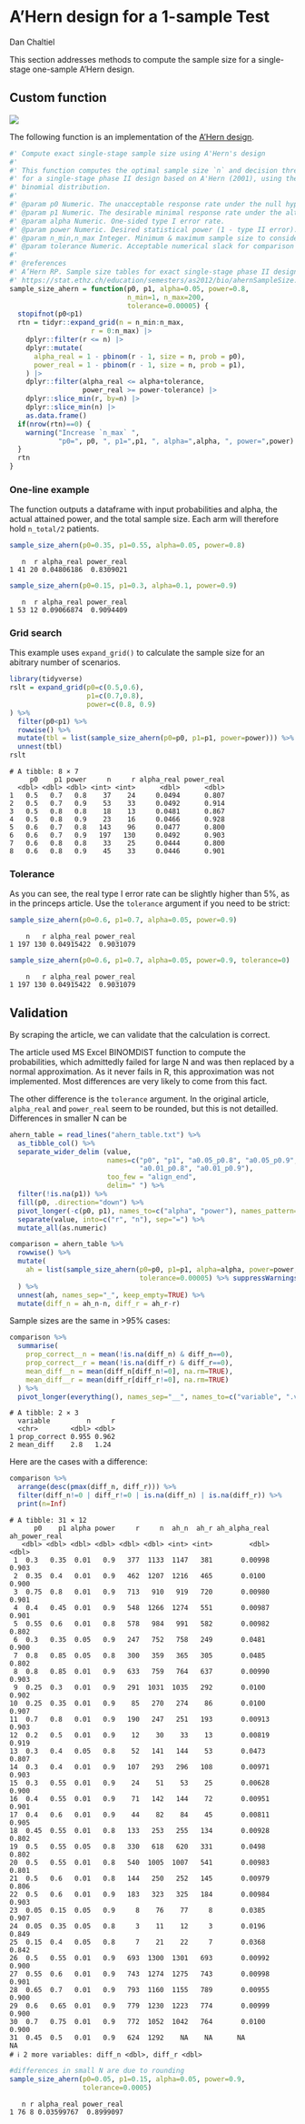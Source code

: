 # A’Hern design for a 1-sample Test
Dan Chaltiel

This section addresses methods to compute the sample size for a
single-stage one-sample A’Hern design.

## Custom function

![](https://img.shields.io/badge/Validation-95%25-green.svg)

The following function is an implementation of the [A’Hern
design](https://stat.ethz.ch/education/semesters/as2012/bio/ahernSampleSize.pdf).

``` r
#' Compute exact single-stage sample size using A'Hern's design
#'
#' This function computes the optimal sample size `n` and decision threshold `r`
#' for a single-stage phase II design based on A'Hern (2001), using the exact
#' binomial distribution. 
#'
#' @param p0 Numeric. The unacceptable response rate under the null hypothesis (H0).
#' @param p1 Numeric. The desirable minimal response rate under the alternative hypothesis (H1).
#' @param alpha Numeric. One-sided type I error rate. 
#' @param power Numeric. Desired statistical power (1 - type II error). 
#' @param n_min,n_max Integer. Minimum & maximum sample size to consider. 
#' @param tolerance Numeric. Acceptable numerical slack for comparison of alpha and power. Default is 0.001.
#'
#' @references
#' A’Hern RP. Sample size tables for exact single-stage phase II designs. Stat Med. 2001;20(6):859–866.
#' https://stat.ethz.ch/education/semesters/as2012/bio/ahernSampleSize.pdf
sample_size_ahern = function(p0, p1, alpha=0.05, power=0.8, 
                             n_min=1, n_max=200, 
                             tolerance=0.00005) {
  stopifnot(p0<p1)
  rtn = tidyr::expand_grid(n = n_min:n_max,
                    r = 0:n_max) |>
    dplyr::filter(r <= n) |>
    dplyr::mutate(
      alpha_real = 1 - pbinom(r - 1, size = n, prob = p0),
      power_real = 1 - pbinom(r - 1, size = n, prob = p1),
    ) |>
    dplyr::filter(alpha_real <= alpha+tolerance, 
                  power_real >= power-tolerance) |>
    dplyr::slice_min(r, by=n) |>
    dplyr::slice_min(n) |>
    as.data.frame()
  if(nrow(rtn)==0) {
    warning("Increase `n_max` ", 
            "p0=", p0, ", p1=",p1, ", alpha=",alpha, ", power=",power)
  }
  rtn
}
```

### One-line example

The function outputs a dataframe with input probabilities and alpha, the
actual attained power, and the total sample size. Each arm will
therefore hold `n_total/2` patients.

``` r
sample_size_ahern(p0=0.35, p1=0.55, alpha=0.05, power=0.8)
```

       n  r alpha_real power_real
    1 41 20 0.04806186  0.8309021

``` r
sample_size_ahern(p0=0.15, p1=0.3, alpha=0.1, power=0.9)
```

       n  r alpha_real power_real
    1 53 12 0.09066874  0.9094409

### Grid search

This example uses `expand_grid()` to calculate the sample size for an
abitrary number of scenarios.

``` r
library(tidyverse)
rslt = expand_grid(p0=c(0.5,0.6),
                   p1=c(0.7,0.8),
                   power=c(0.8, 0.9)
) %>%
  filter(p0<p1) %>% 
  rowwise() %>% 
  mutate(tbl = list(sample_size_ahern(p0=p0, p1=p1, power=power))) %>% 
  unnest(tbl)
rslt
```

    # A tibble: 8 × 7
         p0    p1 power     n     r alpha_real power_real
      <dbl> <dbl> <dbl> <int> <int>      <dbl>      <dbl>
    1   0.5   0.7   0.8    37    24     0.0494      0.807
    2   0.5   0.7   0.9    53    33     0.0492      0.914
    3   0.5   0.8   0.8    18    13     0.0481      0.867
    4   0.5   0.8   0.9    23    16     0.0466      0.928
    5   0.6   0.7   0.8   143    96     0.0477      0.800
    6   0.6   0.7   0.9   197   130     0.0492      0.903
    7   0.6   0.8   0.8    33    25     0.0444      0.800
    8   0.6   0.8   0.9    45    33     0.0446      0.901

### Tolerance

As you can see, the real type I error rate can be slightly higher than
5%, as in the princeps article. Use the `tolerance` argument if you need
to be strict:

``` r
sample_size_ahern(p0=0.6, p1=0.7, alpha=0.05, power=0.9)
```

        n   r alpha_real power_real
    1 197 130 0.04915422  0.9031079

``` r
sample_size_ahern(p0=0.6, p1=0.7, alpha=0.05, power=0.9, tolerance=0)
```

        n   r alpha_real power_real
    1 197 130 0.04915422  0.9031079

## Validation

By scraping the article, we can validate that the calculation is
correct.

The article used MS Excel BINOMDIST function to compute the
probabilities, which admittedly failed for large N and was then replaced
by a normal approximation. As it never fails in R, this approximation
was not implemented. Most differences are very likely to come from this
fact.

The other difference is the `tolerance` argument. In the original
article, `alpha_real` and `power_real` seem to be rounded, but this is
not detailled. Differences in smaller N can be

``` r
ahern_table = read_lines("ahern_table.txt") %>% 
  as_tibble_col() %>% 
  separate_wider_delim (value, 
                        names=c("p0", "p1", "a0.05_p0.8", "a0.05_p0.9", 
                                "a0.01_p0.8", "a0.01_p0.9"),
                        too_few = "align_end",
                        delim=" ") %>% 
  filter(!is.na(p1)) %>% 
  fill(p0, .direction="down") %>% 
  pivot_longer(-c(p0, p1), names_to=c("alpha", "power"), names_pattern="a(.*)_p(.*)") %>% 
  separate(value, into=c("r", "n"), sep="=") %>% 
  mutate_all(as.numeric)

comparison = ahern_table %>% 
  rowwise() %>%
  mutate(
    ah = list(sample_size_ahern(p0=p0, p1=p1, alpha=alpha, power=power, n_min=n-15, n_max=n+15,
                                tolerance=0.00005) %>% suppressWarnings())
  ) %>% 
  unnest(ah, names_sep="_", keep_empty=TRUE) %>% 
  mutate(diff_n = ah_n-n, diff_r = ah_r-r)
```

Sample sizes are the same in \>95% cases:

``` r
comparison %>% 
  summarise(
    prop_correct__n = mean(!is.na(diff_n) & diff_n==0),
    prop_correct__r = mean(!is.na(diff_r) & diff_r==0),
    mean_diff__n = mean(diff_n[diff_n!=0], na.rm=TRUE),
    mean_diff__r = mean(diff_r[diff_r!=0], na.rm=TRUE)
  ) %>% 
  pivot_longer(everything(), names_sep="__", names_to=c("variable", ".value"))
```

    # A tibble: 2 × 3
      variable         n     r
      <chr>        <dbl> <dbl>
    1 prop_correct 0.955 0.962
    2 mean_diff    2.8   1.24 

Here are the cases with a difference:

``` r
comparison %>% 
  arrange(desc(pmax(diff_n, diff_r))) %>% 
  filter(diff_n!=0 | diff_r!=0 | is.na(diff_n) | is.na(diff_r)) %>% 
  print(n=Inf)
```

    # A tibble: 31 × 12
          p0    p1 alpha power     r     n  ah_n  ah_r ah_alpha_real ah_power_real
       <dbl> <dbl> <dbl> <dbl> <dbl> <dbl> <int> <int>         <dbl>         <dbl>
     1  0.3   0.35  0.01   0.9   377  1133  1147   381       0.00998         0.903
     2  0.35  0.4   0.01   0.9   462  1207  1216   465       0.0100          0.900
     3  0.75  0.8   0.01   0.9   713   910   919   720       0.00980         0.901
     4  0.4   0.45  0.01   0.9   548  1266  1274   551       0.00987         0.901
     5  0.55  0.6   0.01   0.8   578   984   991   582       0.00982         0.802
     6  0.3   0.35  0.05   0.9   247   752   758   249       0.0481          0.900
     7  0.8   0.85  0.05   0.8   300   359   365   305       0.0485          0.802
     8  0.8   0.85  0.01   0.9   633   759   764   637       0.00990         0.903
     9  0.25  0.3   0.01   0.9   291  1031  1035   292       0.0100          0.902
    10  0.25  0.35  0.01   0.9    85   270   274    86       0.0100          0.907
    11  0.7   0.8   0.01   0.9   190   247   251   193       0.00913         0.903
    12  0.2   0.5   0.01   0.9    12    30    33    13       0.00819         0.919
    13  0.3   0.4   0.05   0.8    52   141   144    53       0.0473          0.807
    14  0.3   0.4   0.01   0.9   107   293   296   108       0.00971         0.903
    15  0.3   0.55  0.01   0.9    24    51    53    25       0.00628         0.900
    16  0.4   0.55  0.01   0.9    71   142   144    72       0.00951         0.901
    17  0.4   0.6   0.01   0.9    44    82    84    45       0.00811         0.905
    18  0.45  0.55  0.01   0.8   133   253   255   134       0.00928         0.802
    19  0.5   0.55  0.05   0.8   330   618   620   331       0.0498          0.802
    20  0.5   0.55  0.01   0.8   540  1005  1007   541       0.00983         0.801
    21  0.5   0.6   0.01   0.8   144   250   252   145       0.00979         0.806
    22  0.5   0.6   0.01   0.9   183   323   325   184       0.00984         0.903
    23  0.05  0.15  0.05   0.9     8    76    77     8       0.0385          0.907
    24  0.05  0.35  0.05   0.8     3    11    12     3       0.0196          0.849
    25  0.15  0.4   0.05   0.8     7    21    22     7       0.0368          0.842
    26  0.5   0.55  0.01   0.9   693  1300  1301   693       0.00992         0.900
    27  0.55  0.6   0.01   0.9   743  1274  1275   743       0.00998         0.901
    28  0.65  0.7   0.01   0.9   793  1160  1155   789       0.00955         0.900
    29  0.6   0.65  0.01   0.9   779  1230  1223   774       0.00999         0.900
    30  0.7   0.75  0.01   0.9   772  1052  1042   764       0.0100          0.900
    31  0.45  0.5   0.01   0.9   624  1292    NA    NA      NA              NA    
    # ℹ 2 more variables: diff_n <dbl>, diff_r <dbl>

``` r
#differences in small N are due to rounding
sample_size_ahern(p0=0.05, p1=0.15, alpha=0.05, power=0.9,
                  tolerance=0.0005)
```

       n r alpha_real power_real
    1 76 8 0.03599767  0.8999097
